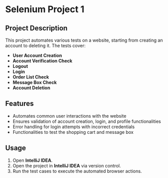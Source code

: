 # Selenium Project 1

## Project Description
This project automates various tests on a website, starting from creating an account to deleting it. The tests cover:

- **User Account Creation**
- **Account Verification Check**
- **Logout**
- **Login**
- **Order List Check**
- **Message Box Check**
- **Account Deletion**

## Features
- Automates common user interactions with the website
- Ensures validation of account creation, login, and profile functionalities
- Error handling for login attempts with incorrect credentials
- Functionalities to test the shopping cart and message box

## Usage
1. Open **IntelliJ IDEA**.
2. Open the project in **IntelliJ IDEA** via version control.
3. Run the test cases to execute the automated browser actions.


